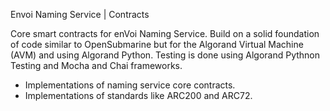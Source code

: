 Envoi Naming Service | Contracts


Core smart contracts for enVoi Naming Service. Build on a solid foundation of code similar to OpenSubmarine but for the Algorand Virtual Machine (AVM) and using Algorand Python. Testing is done using Algorand Pythnon Testing and Mocha and Chai frameworks.

* Implementations of naming service core contracts.
* Implementations of standards like ARC200 and ARC72.
